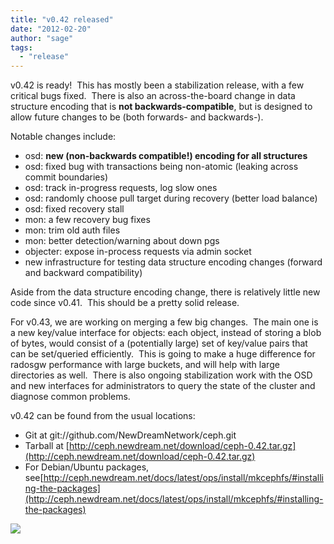 ```yaml
---
title: "v0.42 released"
date: "2012-02-20"
author: "sage"
tags: 
  - "release"
---
```


v0.42 is ready!  This has mostly been a stabilization release, with a few critical bugs fixed.  There is also an across-the-board change in data structure encoding that is **not backwards-compatible**, but is designed to allow future changes to be (both forwards- and backwards-).

Notable changes include:

- osd: **new (non-backwards compatible!) encoding for all structures**
- osd: fixed bug with transactions being non-atomic (leaking across commit boundaries)
- osd: track in-progress requests, log slow ones
- osd: randomly choose pull target during recovery (better load balance)
- osd: fixed recovery stall
- mon: a few recovery bug fixes
- mon: trim old auth files
- mon: better detection/warning about down pgs
- objecter: expose in-process requests via admin socket
- new infrastructure for testing data structure encoding changes (forward and backward compatibility)

Aside from the data structure encoding change, there is relatively little new code since v0.41.  This should be a pretty solid release.

For v0.43, we are working on merging a few big changes.  The main one is a new key/value interface for objects: each object, instead of storing a blob of bytes, would consist of a (potentially large) set of key/value pairs that can be set/queried efficiently.  This is going to make a huge difference for radosgw performance with large buckets, and will help with large directories as well.  There is also ongoing stabilization work with the OSD and new interfaces for administrators to query the state of the cluster and diagnose common problems.

v0.42 can be found from the usual locations:

- Git at git://github.com/NewDreamNetwork/ceph.git
- Tarball at [http://ceph.newdream.net/download/ceph-0.42.tar.gz](http://ceph.newdream.net/download/ceph-0.42.tar.gz)
- For Debian/Ubuntu packages, see[http://ceph.newdream.net/docs/latest/ops/install/mkcephfs/#installing-the-packages](http://ceph.newdream.net/docs/latest/ops/install/mkcephfs/#installing-the-packages)

![](http://track.hubspot.com/__ptq.gif?a=268973&k=14&bu=http://ceph.com&r=http://ceph.com/releases/v0-42-released/&bvt=rss&p=wordpress)
